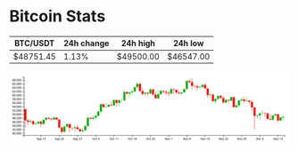 # Bitcoin Stats

BTC/USDT|24h change|24h high|24h low|
|---|---|---|---|
|$48751.45|1.13%|$49500.00|$46547.00|

<img src="./chart.svg">
